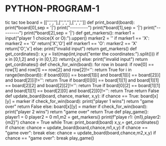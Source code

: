 # PYTHON-PROGRAM-1
tic tac toe
board = [['','',''],['','',''],['','','']]
def print_board(board):
    print(*board[0],sep = '|')
    print("---------")
    print(*board[1],sep = '|')
    print("---------")
    print(*board[2],sep = '|')
def get_markers():
    marker1 = input("player 1 choice(X or O):").upper()
    marker2 = ''
    if marker1 == 'X':
        marker2 == 'O'
        return['X','O']
    elif marker1 == 'O':
        marker2 == 'X'
        return['O','x']
    else:
        print("invalid input")
        return get_markers()
def get_cordinates():
    x,y = list(map(int,input("enter the coordinates:").split()))
    if x in [0,1,2] and y in [0,1,2]:
        return[x,y]
    else:
        print("invalid input")
        return get_cordinates()
def check_for_win(board):
    for row in board: 
        if row[0] == row[1] and row[1] == row[2] and row[2]!='':
            return True
    for i in range(len(board)):
        if board[0][i] == board[1][i] and board[1][i] == board[2][i] and board[2][i]!='':
            return True
    if board[0][0] == board[1][1] and board[1][1] == board[2][2] and board[2][2]!='':
        return True 
    if board[0][2] == board[1][1] and board[1][1] == board[2][0] and board[2][0]!='':
        return True
    return False
def update_board(board, chance, marker, x,y):
    if chance == True:
        board[x][y] = marker
        if check_for_win(board):
            print("player 1 wins")
            return "game over"
        return False
    else:
        board[x][y] = marker
        if check_for_win(board):
            print("player 2 wins")
            return "game over"
        return True
def play_game():
    player1 = 0
    player2 = 0
    m1,m2 = get_markers()
    print(f"playe r1: {m1},player2: {m2}")
    chance = True
    while True:
            print_board(board)
            x,y,= get_cordinates()
            if chance:
                chance = update_board(board,chance,m1,x,y)
                if chance == "game over":
                    break
            else:
                chance = update_board(board,chance,m2,x,y)
                if chance == "game over":
                    break
play_game()
            

